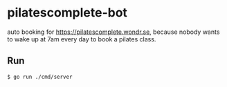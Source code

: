 # pilatescomplete-bot

auto booking for https://pilatescomplete.wondr.se, because nobody wants to wake up at 7am every day to book a pilates class. 

## Run 

```
$ go run ./cmd/server
```

